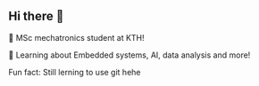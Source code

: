 ## Hi there 👋

<!--
**Hector-Sanvicente/Hector-Sanvicente** is a ✨ _special_ ✨ repository because its `README.md` (this file) appears on your GitHub profile.

Here are some ideas to get you started:

- 🔭 I’m currently working on ...
- 🌱 I’m currently learning ...
- 👯 I’m looking to collaborate on ...
- 🤔 I’m looking for help with ...
- 💬 Ask me about ...
- 📫 How to reach me: ...
- 😄 Pronouns: ...
- ⚡ Fun fact: ...
-->
🌱 MSc mechatronics student at KTH!

🔭 Learning about Embedded systems, AI, data analysis and more!

Fun fact: Still lerning to use git hehe
